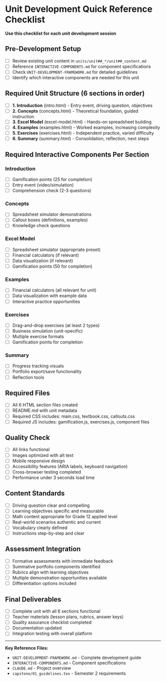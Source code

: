 # Unit Development Quick Reference Checklist

**Use this checklist for each unit development session**

## Pre-Development Setup
- [ ] Review existing unit content in `units/unit##_*/unit##_content.md`
- [ ] Reference `INTERACTIVE-COMPONENTS.md` for component specifications
- [ ] Check `UNIT-DEVELOPMENT-FRAMEWORK.md` for detailed guidelines
- [ ] Identify which interactive components are needed for this unit

## Required Unit Structure (6 sections in order)
- [ ] **1. Introduction** (intro.html) - Entry event, driving question, objectives
- [ ] **2. Concepts** (concepts.html) - Theoretical foundation, guided instruction  
- [ ] **3. Excel Model** (excel-model.html) - Hands-on spreadsheet building
- [ ] **4. Examples** (examples.html) - Worked examples, increasing complexity
- [ ] **5. Exercises** (exercises.html) - Independent practice, varied difficulty
- [ ] **6. Summary** (summary.html) - Consolidation, reflection, next steps

## Required Interactive Components Per Section
### Introduction
- [ ] Gamification points (25 for completion)
- [ ] Entry event (video/simulation)
- [ ] Comprehension check (2-3 questions)

### Concepts  
- [ ] Spreadsheet simulator demonstrations
- [ ] Callout boxes (definitions, examples)
- [ ] Knowledge check questions

### Excel Model
- [ ] Spreadsheet simulator (appropriate preset)
- [ ] Financial calculators (if relevant)
- [ ] Data visualization (if relevant)
- [ ] Gamification points (50 for completion)

### Examples
- [ ] Financial calculators (all relevant for unit)
- [ ] Data visualization with example data
- [ ] Interactive practice opportunities

### Exercises
- [ ] Drag-and-drop exercises (at least 2 types)
- [ ] Business simulation (unit-specific)
- [ ] Multiple exercise formats
- [ ] Gamification points for completion

### Summary
- [ ] Progress tracking visuals
- [ ] Portfolio export/save functionality
- [ ] Reflection tools

## Required Files
- [ ] All 6 HTML section files created
- [ ] README.md with unit metadata
- [ ] Required CSS includes: main.css, textbook.css, callouts.css
- [ ] Required JS includes: gamification.js, exercises.js, component files

## Quality Check
- [ ] All links functional
- [ ] Images optimized with alt text
- [ ] Mobile responsive design
- [ ] Accessibility features (ARIA labels, keyboard navigation)
- [ ] Cross-browser testing completed
- [ ] Performance under 3 seconds load time

## Content Standards
- [ ] Driving question clear and compelling
- [ ] Learning objectives specific and measurable
- [ ] Math content appropriate for Grade 12 applied level
- [ ] Real-world scenarios authentic and current
- [ ] Vocabulary clearly defined
- [ ] Instructions step-by-step and clear

## Assessment Integration
- [ ] Formative assessments with immediate feedback
- [ ] Summative portfolio components identified
- [ ] Rubrics align with learning objectives
- [ ] Multiple demonstration opportunities available
- [ ] Differentiation options included

## Final Deliverables
- [ ] Complete unit with all 6 sections functional
- [ ] Teacher materials (lesson plans, rubrics, answer keys)
- [ ] Quality assurance checklist completed
- [ ] Documentation updated
- [ ] Integration testing with overall platform

---

**Key Reference Files:**
- `UNIT-DEVELOPMENT-FRAMEWORK.md` - Complete development guide
- `INTERACTIVE-COMPONENTS.md` - Component specifications  
- `CLAUDE.md` - Project overview
- `capstone/01_guidelines.tex` - Semester 2 requirements
